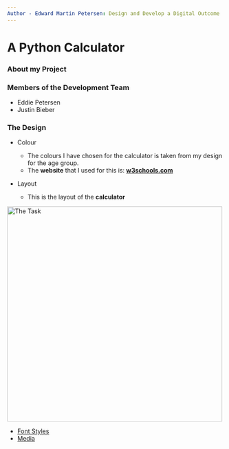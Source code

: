 ```yaml
---
Author - Edward Martin Petersen: Design and Develop a Digital Outcome
---
```





# A Python Calculator

### About my Project


### Members of the Development Team
- Eddie Petersen
- Justin Bieber

### The Design
* Colour
  * The colours I have chosen for the calculator is taken from my design for the age group.
  * The **website** that I used for this is: [**w3schools.com**](https://www.w3schools.com/colors/colors_picker.asp)
    
* Layout
  * This is the layout of the **calculator**

<a href="task"><image src="https://github.com/Rongotai-College/10DT-Python-Calculator/blob/main/images/calc_ss.jpg?raw=true" title="The Task" width=500>










* Font Styles
* Media

